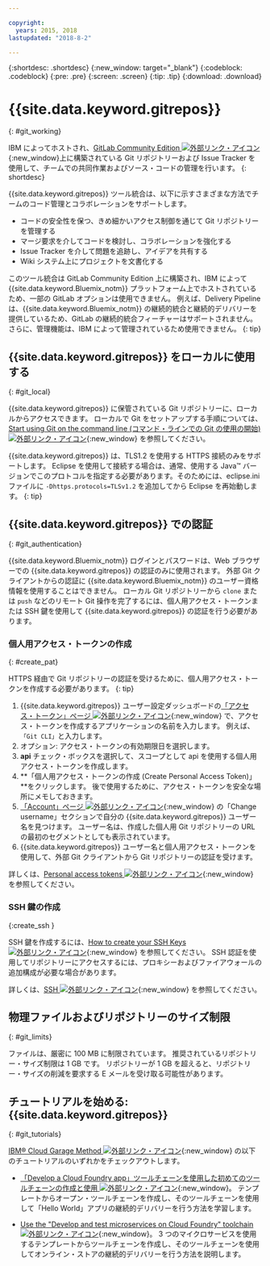 ```yaml
---

copyright:
  years: 2015, 2018
lastupdated: "2018-8-2"

---
```


{:shortdesc: .shortdesc}
{:new_window: target="_blank"}
{:codeblock: .codeblock}
{:pre: .pre}
{:screen: .screen}
{:tip: .tip}
{:download: .download}

# {{site.data.keyword.gitrepos}}
{: #git_working}

IBM によってホストされ、[GitLab Community Edition ![外部リンク・アイコン](../../icons/launch-glyph.svg "外部リンク・アイコン")](https://about.gitlab.com/){:new_window}上に構築されている Git リポジトリーおよび Issue Tracker を使用して、チームでの共同作業およびソース・コードの管理を行います。
{: shortdesc}

{{site.data.keyword.gitrepos}} ツール統合は、以下に示すさまざまな方法でチームのコード管理とコラボレーションをサポートします。
   * コードの安全性を保つ、きめ細かいアクセス制御を通じて Git リポジトリーを管理する
   * マージ要求を介してコードを検討し、コラボレーションを強化する
   * Issue Tracker を介して問題を追跡し、アイデアを共有する
   * Wiki システム上にプロジェクトを文書化する

このツール統合は GitLab Community Edition 上に構築され、IBM によって {{site.data.keyword.Bluemix_notm}} プラットフォーム上でホストされているため、一部の GitLab オプションは使用できません。 例えば、Delivery Pipeline は、{{site.data.keyword.Bluemix_notm}} の継続的統合と継続的デリバリーを提供しているため、GitLab の継続的統合フィーチャーはサポートされません。 さらに、管理機能は、IBM によって管理されているため使用できません。
{: tip}

## {{site.data.keyword.gitrepos}} をローカルに使用する
{: #git_local}

{{site.data.keyword.gitrepos}} に保管されている Git リポジトリーに、ローカルからアクセスできます。 ローカルで Git をセットアップする手順については、[Start using Git on the command line (コマンド・ラインでの Git の使用の開始) ![外部リンク・アイコン](../../icons/launch-glyph.svg "外部リンク・アイコン")](https://git.ng.bluemix.net/help/gitlab-basics/start-using-git){:new_window} を参照してください。

{{site.data.keyword.gitrepos}} は、TLS1.2 を使用する HTTPS 接続のみをサポートします。 Eclipse を使用して接続する場合は、通常、使用する Java&trade; バージョンでこのプロトコルを指定する必要があります。そのためには、eclipse.ini ファイルに `-Dhttps.protocols=TLSv1.2` を追加してから Eclipse を再始動します。
{: tip}

## {{site.data.keyword.gitrepos}} での認証
{: #git_authentication}

{{site.data.keyword.Bluemix_notm}} ログインとパスワードは、Web ブラウザーでの {{site.data.keyword.gitrepos}} の認証のみに使用されます。 外部 Git クライアントからの認証に {{site.data.keyword.Bluemix_notm}} のユーザー資格情報を使用することはできません。 ローカル Git リポジトリーから `clone` または `push` などのリモート Git 操作を完了するには、個人用アクセス・トークンまたは SSH 鍵を使用して {{site.data.keyword.gitrepos}} の認証を行う必要があります。

### 個人用アクセス・トークンの作成
{: #create_pat}

HTTPS 経由で Git リポジトリーの認証を受けるために、個人用アクセス・トークンを作成する必要があります。
{: tip}

1. {{site.data.keyword.gitrepos}} ユーザー設定ダッシュボードの[「アクセス・トークン」ページ ![外部リンク・アイコン](../../icons/launch-glyph.svg "外部リンク・アイコン")](https://git.ng.bluemix.net/profile/personal_access_tokens?cm_sp=dw-bluemix-_-nospace-_-answers){:new_window} で、アクセス・トークンを作成するアプリケーションの名前を入力します。 例えば、`「Git CLI」`と入力します。
1. オプション: アクセス・トークンの有効期限日を選択します。
1. **api** チェック・ボックスを選択して、スコープとして api を使用する個人用アクセス・トークンを作成します。
1. **「個人用アクセス・トークンの作成 (Create Personal Access Token)」**をクリックします。 後で使用するために、アクセス・トークンを安全な場所にメモしておきます。
1. [「Account」ページ ![外部リンク・アイコン](../../icons/launch-glyph.svg "外部リンク・アイコン")](https://git.ng.bluemix.net/profile/account?cm_sp=dw-bluemix-_-nospace-_-answers){:new_window} の「Change username」セクションで自分の {{site.data.keyword.gitrepos}} ユーザー名を見つけます。 ユーザー名は、作成した個人用 Git リポジトリーの URL の最初のセグメントとしても表示されています。
1. {{site.data.keyword.gitrepos}} ユーザー名と個人用アクセス・トークンを使用して、外部 Git クライアントから Git リポジトリーの認証を受けます。

詳しくは、[Personal access tokens ![外部リンク・アイコン](../../icons/launch-glyph.svg "外部リンク・アイコン")](https://git.ng.bluemix.net/help/api/README.html#personal-access-tokens){:new_window} を参照してください。

### SSH 鍵の作成  
{:create_ssh }

SSH 鍵を作成するには、[How to create your SSH Keys ![外部リンク・アイコン](../../icons/launch-glyph.svg "外部リンク・アイコン")](https://git.ng.bluemix.net/help/gitlab-basics/create-your-ssh-keys){:new_window} を参照してください。 SSH 認証を使用してリポジトリーにアクセスするには、プロキシーおよびファイアウォールの追加構成が必要な場合があります。

詳しくは、[SSH ![外部リンク・アイコン](../../icons/launch-glyph.svg "外部リンク・アイコン")](https://git.ng.bluemix.net/help/ssh/README){:new_window} を参照してください。

## 物理ファイルおよびリポジトリーのサイズ制限
{: #git_limits}

ファイルは、厳密に 100 MB に制限されています。 推奨されているリポジトリー・サイズ制限は 1 GB です。 リポジトリーが 1 GB を超えると、リポジトリー・サイズの削減を要求する E メールを受け取る可能性があります。

## チュートリアルを始める: {{site.data.keyword.gitrepos}}
{: #git_tutorials}

[IBM&reg; Cloud Garage Method ![外部リンク・アイコン](../../icons/launch-glyph.svg "外部リンク・アイコン")](https://www.ibm.com/cloud/garage){:new_window} の以下のチュートリアルのいずれかをチェックアウトします。

  * [ 「Develop a Cloud Foundry app」ツールチェーンを使用した初めてのツールチェーンの作成と使用 ![外部リンク・アイコン](../../icons/launch-glyph.svg "外部リンク・アイコン ")](https://www.ibm.com/cloud/garage/tutorials/introduce-develop-cloud-foundry-app-toolchain){:new_window}。 テンプレートからオープン・ツールチェーンを作成し、そのツールチェーンを使用して「Hello World」アプリの継続的デリバリーを行う方法を学習します。

  * [Use the "Develop and test microservices on Cloud Foundry" toolchain ![外部リンク・アイコン](../../icons/launch-glyph.svg "外部リンク・アイコン")](https://www.ibm.com/cloud/garage/tutorials/use-develop-test-microservices-on-cloud-foundry-toolchain){:new_window}。 3 つのマイクロサービスを使用するテンプレートからツールチェーンを作成し、そのツールチェーンを使用してオンライン・ストアの継続的デリバリーを行う方法を説明します。
